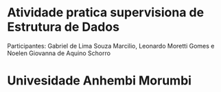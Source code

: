 # Atividade pratica supervisiona de Estrutura de Dados

Participantes:
Gabriel de Lima Souza Marcilio, Leonardo Moretti Gomes e Noelen Giovanna de Aquino Schorro

# Univesidade Anhembi Morumbi
